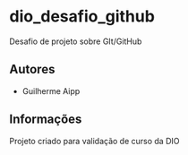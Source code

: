 # dio_desafio_github
Desafio de projeto sobre GIt/GitHub






## Autores

- Guilherme Aipp


## Informações

Projeto criado para validação de curso da DIO
